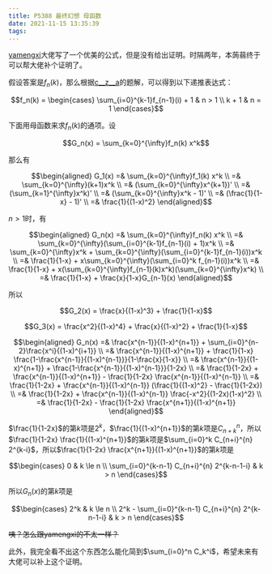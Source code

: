 ```yaml
---
title: P5388 最终幻想 母函数
date: 2021-11-15 13:35:39
tags:
---
```


[yamengxi](https://www.luogu.com.cn/blog/yamengxi/solution-p5388)大佬写了一个优美的公式，但是没有给出证明。时隔两年，本蒟蒻终于可以帮大佬补个证明了。

假设答案是$f_n(k)$，那么根据[c__z__a](https://www.luogu.com.cn/blog/401583/solution-p5388)的题解，可以得到以下递推表达式：

$$f_n(k) = \begin{cases}
\sum_{i=0}^{k-1}f_{n-1}(i) + 1 & n > 1 \\
k + 1 & n = 1
\end{cases}$$

下面用母函数来求$f_n(k)$的通项。设

$$G_n(x) = \sum_{k=0}^{\infty}f_n(k) x^k$$

那么有

$$\begin{aligned}
G_1(x) =& \sum_{k=0}^{\infty}f_1(k) x^k \\
=& \sum_{k=0}^{\infty}(k+1)x^k \\
=& (\sum_{k=0}^{\infty}x^{k+1})' \\
=& (\sum_{k=1}^{\infty}x^k)' \\
=& (\sum_{k=0}^{\infty}x^k - 1)' \\
=& (\frac{1}{1-x} - 1)' \\
=& \frac{1}{(1-x)^2}
\end{aligned}$$

$n>1$时，有

$$\begin{aligned}
G_n(x) =& \sum_{k=0}^{\infty}f_n(k) x^k \\
=& \sum_{k=0}^{\infty}(\sum_{i=0}^{k-1}f_{n-1}(i) + 1)x^k \\
=& \sum_{k=0}^{\infty}x^k + \sum_{k=0}^{\infty}(\sum_{i=0}^{k-1}f_{n-1}(i))x^k \\
=& \frac{1}{1-x} + x\sum_{k=0}^{\infty}(\sum_{i=0}^k f_{n-1}(i))x^k \\
=& \frac{1}{1-x} + x(\sum_{k=0}^{\infty}f_{n-1}(k)x^k)(\sum_{k=0}^{\infty}x^k) \\
=& \frac{1}{1-x} + \frac{x}{1-x}G_{n-1}(x)
\end{aligned}$$

所以

$$G_2(x) = \frac{x}{(1-x)^3} + \frac{1}{1-x}$$

$$G_3(x) = \frac{x^2}{(1-x)^4} + \frac{x}{(1-x)^2} + \frac{1}{1-x}$$

$$\begin{aligned}
G_n(x) =& \frac{x^{n-1}}{(1-x)^{n+1}} + \sum_{i=0}^{n-2}\frac{x^i}{(1-x)^{i+1}} \\
=& \frac{x^{n-1}}{(1-x)^{n+1}} + \frac{1}{1-x} \frac{1-\frac{x^{n-1}}{(1-x)^{n-1}}}{1-\frac{x}{1-x}} \\
=& \frac{x^{n-1}}{(1-x)^{n+1}} + \frac{1-\frac{x^{n-1}}{(1-x)^{n-1}}}{1-2x} \\
=& \frac{1}{1-2x} + \frac{x^{n-1}}{(1-x)^{n+1}} - \frac{1}{1-2x} \frac{x^{n-1}}{(1-x)^{n-1}} \\
=& \frac{1}{1-2x} + \frac{x^{n-1}}{(1-x)^{n-1}} (\frac{1}{(1-x)^2} - \frac{1}{1-2x}) \\
=& \frac{1}{1-2x} + \frac{x^{n-1}}{(1-x)^{n-1}} \frac{-x^2}{(1-2x)(1-x)^2} \\
=& \frac{1}{1-2x} - \frac{1}{1-2x} \frac{x^{n+1}}{(1-x)^{n+1}}
\end{aligned}$$

$\frac{1}{1-2x}$的第$k$项是$2^k$，$\frac{1}{(1-x)^{n+1}}$的第$k$项是$C_{n+k}^{n}$，所以$\frac{1}{1-2x} \frac{1}{(1-x)^{n+1}}$的第$k$项是$\sum_{i=0}^k C_{n+i}^{n} 2^{k-i}$，所以$\frac{1}{1-2x} \frac{x^{n+1}}{(1-x)^{n+1}}$的第$k$项是

$$\begin{cases}
0 & k \le n \\
\sum_{i=0}^{k-n-1} C_{n+i}^{n} 2^{k-n-1-i} & k > n
\end{cases}$$

所以$G_n(x)$的第$k$项是

$$\begin{cases}
2^k & k \le n \\
2^k - \sum_{i=0}^{k-n-1} C_{n+i}^{n} 2^{k-n-1-i} & k > n
\end{cases}$$

~~咦？怎么跟yamengxi的不太一样？~~

此外，我完全看不出这个东西怎么能化简到$\sum_{i=0}^n C_k^i$，希望未来有大佬可以补上这个证明。
